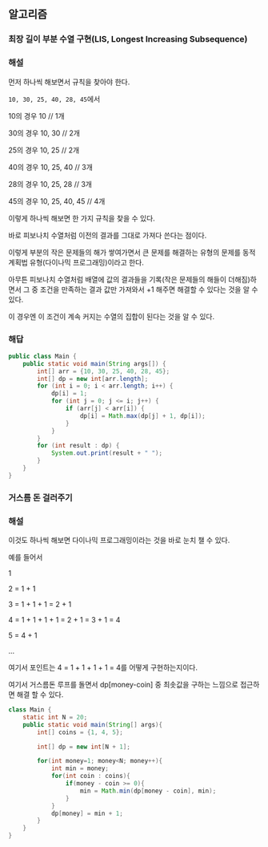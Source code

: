 ## 알고리즘

### 최장 길이 부분 수열 구현(LIS, Longest Increasing Subsequence)

### 해설

먼저 하나씩 해보면서 규칙을 찾아야 한다.

`10, 30, 25, 40, 28, 45`에서

10의 경우 10 // 1개

30의 경우 10, 30 // 2개

25의 경우 10, 25 // 2개

40의 경우 10, 25, 40 // 3개

28의 경우 10, 25, 28 // 3개

45의 경우 10, 25, 40, 45 // 4개

이렇게 하나씩 해보면 한 가지 규칙을 찾을 수 있다.

바로 피보나치 수열처럼 이전의 결과를 그대로 가져다 쓴다는 점이다.

이렇게 부분의 작은 문제들의 해가 쌓여가면서 큰 문제를 해결하는 유형의 문제를 동적 계획법 유형(다이나믹 프로그래밍)이라고 한다.

아무튼 피보나치 수열처럼 배열에 값의 결과들을 기록(작은 문제들의 해들이 더해짐)하면서 그 중 조건을 만족하는 결과 값만 가져와서 +1 해주면 해결할 수 있다는 것을 알 수 있다.

이 경우엔 이 조건이 계속 커지는 수열의 집합이 된다는 것을 알 수 있다.

### 해답

```java
public class Main {
    public static void main(String args[]) {
        int[] arr = {10, 30, 25, 40, 28, 45};
        int[] dp = new int[arr.length];
        for (int i = 0; i < arr.length; i++) {
            dp[i] = 1;
            for (int j = 0; j <= i; j++) {  
                if (arr[j] < arr[i]) {
                    dp[i] = Math.max(dp[j] + 1, dp[i]);
                }
            }
        }
        for (int result : dp) {
            System.out.print(result + " ");
        }
    }
}
```

### 거스름 돈 걸러주기

### 해설

이것도 하나씩 해보면 다이나믹 프로그래밍이라는 것을 바로 눈치 챌 수 있다.

예를 들어서 

1

2 = 1 + 1

3 = 1 + 1 + 1 = 2 + 1

4 = 1 + 1 + 1 + 1 = 2 + 1 = 3 + 1 = 4

5 = 4 + 1 

...

여기서 포인트는 4 = 1 + 1 + 1 + 1 = 4를 어떻게 구현하는지이다.

여기서 거스름돈 루프를 돌면서 dp[money-coin] 중 최솟값을 구하는 느낌으로 접근하면 해결 할 수 있다.

```java
class Main {
    static int N = 20;
    public static void main(String[] args){
        int[] coins = {1, 4, 5};

        int[] dp = new int[N + 1];

        for(int money=1; money<N; money++){
            int min = money;
            for(int coin : coins){
                if(money - coin >= 0){
                    min = Math.min(dp[money - coin], min);
                }
            }
            dp[money] = min + 1;
        }
    }
}

```